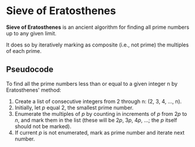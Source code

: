 # Sieve of Eratosthenes

**Sieve of Eratosthenes** is an ancient algorithm for finding all prime numbers up to any given limit.

It does so by iteratively marking as composite (i.e., not prime) the multiples of each prime.

## Pseudocode

To find all the prime numbers less than or equal to a given integer n by Eratosthenes' method:

1. Create a list of consecutive integers from 2 through n: (2, 3, 4, ..., n).
2. Initially, let *p* equal 2, the smallest prime number.
3. Enumerate the multiples of *p* by counting in increments of *p* from 2*p* to *n*, and mark them in the list (these will be 2*p*, 3*p*, 4*p*, ...; the *p* itself should not be marked).
4. If current *p* is not enumerated, mark as prime number and iterate next number.